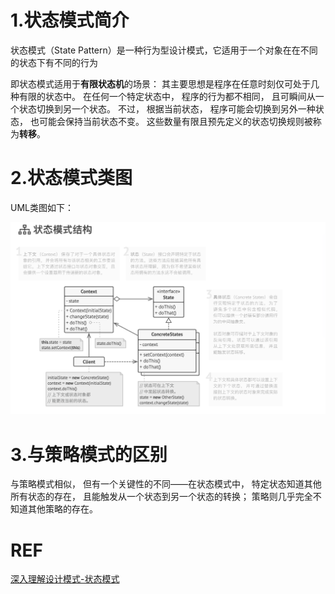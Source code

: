 # 1.状态模式简介
状态模式（State Pattern）是一种行为型设计模式，它适用于一个对象在在不同的状态下有不同的行为

即状态模式适用于**有限状态机**的场景：
其主要思想是程序在任意时刻仅可处于几种有限的状态中。 
在任何一个特定状态中， 程序的行为都不相同， 且可瞬间从一个状态切换到另一个状态。 
不过， 根据当前状态， 程序可能会切换到另外一种状态， 也可能会保持当前状态不变。 
这些数量有限且预先定义的状态切换规则被称为**转移**。

# 2.状态模式类图

UML类图如下：

<div align="center">
	<img src="https://github.com/oneCoderMan/javastudy/blob/ba86ff0e3579c3def0b8290bd6e344c79fe0498d/notes/src/main/resources/desiginpattern/pics/state.png" alt="Editor" width="700">
</div>

# 3.与策略模式的区别
与策略模式相似， 但有一个关键性的不同——在状态模式中， 特定状态知道其他所有状态的存在， 且能触发从一个状态到另一个状态的转换； 
策略则几乎完全不知道其他策略的存在。


# REF
[深入理解设计模式-状态模式](https://refactoringguru.cn/design-patterns/state)